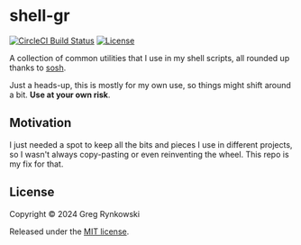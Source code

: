 # shell-gr

[![CircleCI Build Status][ci-build-badge]][ci-build]
[![License][license-badge]][license]

A collection of common utilities that I use in my shell scripts,
all rounded up thanks to [sosh](https://github.com/rynkowsg/sosh).

Just a heads-up, this is mostly for my own use, so things might shift around a bit.
**Use at your own risk**.

## Motivation

I just needed a spot to keep all the bits and pieces I use in different projects,
so I wasn't always copy-pasting or even reinventing the wheel.
This repo is my fix for that.

## License

Copyright © 2024 Greg Rynkowski

Released under the [MIT license][license].

[ci-build-badge]: https://circleci.com/gh/rynkowsg/shell-gr.svg?style=shield "CircleCI Build Status"
[ci-build]: https://circleci.com/gh/rynkowsg/shell-gr
[license-badge]: https://img.shields.io/badge/license-MIT-lightgrey.svg
[license]: https://raw.githubusercontent.com/rynkowsg/shell-gr/main/LICENSE
